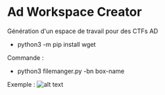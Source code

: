 # Ad Workspace Creator
Génération d'un espace de travail pour des CTFs AD

- python3 -m pip install wget

Commande : 
- python3 filemanger.py -bn box-name

Exemple : 
![alt text](https://media.discordapp.net/attachments/970427186832093194/988186568198094960/unknown.png)
